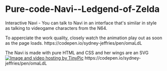 # Pure-code-Navi--Ledgend-of-Zelda
Interactive Navi - You can talk to Navi in an interface that's similar in style as talking to videogame characters from the  N64.
<p>
 To apperciate the work quality, closely watch the animation play out as soon as the page loads. https://codepen.io/sydney-jeffries/pen/omaLdL
 <p> The Navi is made with pure HTML and CSS and her wings are an SVG 
<a href="http://tinypic.com?ref=4ibel4" target="_blank"><img src="http://i63.tinypic.com/4ibel4.png" border="0" alt="Image and video hosting by TinyPic"></a>
https://codepen.io/sydney-jeffries/pen/omaLdL
